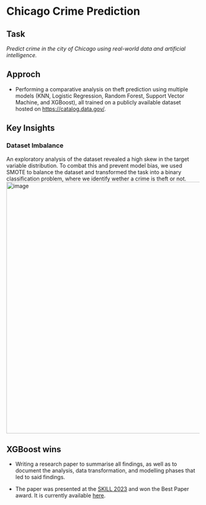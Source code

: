 # Chicago Crime Prediction
## Task
_Predict crime in the city of Chicago using real-world data and artificial intelligence._

## Approch
- Performing a comparative analysis on theft prediction using multiple models (KNN, Logistic Regression, Random Forest, Support Vector Machine, and XGBoost), all trained on a publicly available dataset hosted on https://catalog.data.gov/.

## Key Insights

### Dataset Imbalance
An exploratory analysis of the dataset revealed a high skew in the target variable distribution. To combat this and prevent model bias, we used SMOTE to balance the dataset and transformed the task into a binary classification problem, where we identify wether a crime is theft or not. 
 <img width="656" alt="image" src="https://github.com/deborahdjon/Chicago_Crime_Prediction/assets/118228430/7c61020a-83dd-4112-82af-8f03da5cc2d6">

## XGBoost wins

 


- Writing a research paper to summarise all findings, as well as to document the analysis, data transformation, and modelling phases that led to said findings.

- The paper was presented at the [SKILL 2023](https://skill.gi.de/) and won the Best Paper award. It is currently available [here](https://doi.org/10.48550/arXiv.2304.13464).
